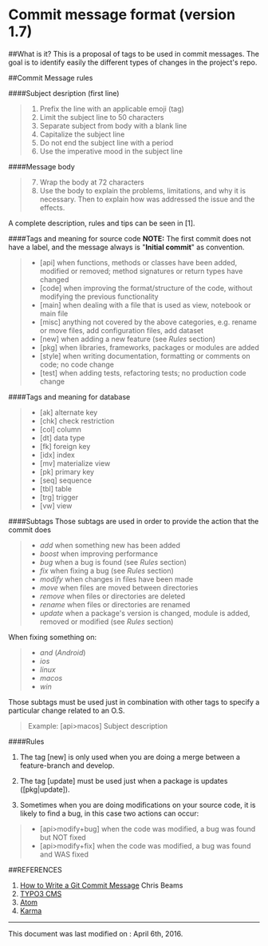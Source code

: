 Commit message format (version 1.7)
===================

##What is it?
This is a proposal of tags to be used in commit messages. The goal is to identify easily the different types of changes in the project's repo.

##Commit Message rules

####Subject desription (first line)
>1. Prefix the line with an applicable emoji (tag)
>2. Limit the subject line to 50 characters
>3. Separate subject from body with a blank line
>4. Capitalize the subject line
>5. Do not end the subject line with a period
>6. Use the imperative mood in the subject line

####Message body
>7. Wrap the body at 72 characters
>8. Use the body to explain the problems, limitations, and why it is necessary. Then to explain how was addressed the issue and the effects.

A complete description, rules and tips can be seen in [1].

####Tags and meaning for source code
**NOTE:** The first commit does not have a label, and the message always is "**Initial commit**" as convention.

>* [api] when functions, methods or classes have been added, modified or removed; method signatures or return types have changed
>* [code] when improving the format/structure of the code, without modifying the previous functionality
>* [main] when dealing with a file that is used as view, notebook or main file
>* [misc] anything not covered by the above categories, e.g. rename or move files, add configuration files, add dataset
>* [new] when adding a new feature (see *Rules* section)
>* [pkg] when libraries, frameworks, packages  or modules are added
>* [style] when writing documentation, formatting or comments on code; no code change
>* [test] when adding tests, refactoring tests; no production code change



####Tags and meaning for database

>* [ak] alternate key
>* [chk] check restriction
>* [col] column
>* [dt] data type
>* [fk] foreign key
>* [idx] index
>* [mv] materialize view
>* [pk] primary key
>* [seq] sequence
>* [tbl] table
>* [trg] trigger
>* [vw] view

####Subtags
Those subtags are used in order to provide the action that the commit does
>* *add* when something new has been added
>* *boost* when improving performance
>* *bug* when a bug is found (see *Rules* section)
>* *fix* when fixing a bug (see *Rules* section)
>* *modify* when changes in files have been made
>* *move* when files are moved between directories
>* *remove* when files or directories are deleted
>* *rename* when files or directories are renamed
>* *update* when a package's version is changed, module is added, removed or modified (see *Rules* section)


When fixing something on:
>* *and* (*Android*)
>* *ios*
>* *linux*
>* *macos*
>* *win*


Those subtags must be used just in combination with other tags to specify a particular change related to an O.S.
>Example:
>  [api>macos] Subject description

####Rules
1. The tag [new] is only used when you are doing a merge between a feature-branch and develop.

2. The tag [update] must be used just when a package is updates ([pkg|update]).

3. Sometimes when you are doing modifications on your source code, it is likely to find a bug, in this case two actions can occur:

>+ [api>modify+bug] when the code was modified, a bug was found but NOT fixed
>+ [api>modify+fix] when the code was modified, a bug was found and WAS fixed



##REFERENCES

1. [How to Write a Git Commit Message](http://chris.beams.io/posts/git-commit/#why-not-how) Chris Beams
2. [TYPO3 CMS](http://wiki.typo3.org/CommitMessage_Format_(Git))
3. [Atom](https://atom.io/docs/v0.186.0/contributing)
4. [Karma](http://karma-runner.github.io/0.8/dev/git-commit-msg.html)

-------------
This document was last modified on : April 6th, 2016.
